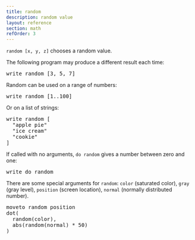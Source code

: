 ```yaml
---
title: random
description: random value
layout: reference
section: math
refOrder: 3
---
```


`random [x, y, z]` chooses a random value.

The following program may produce a different result each time:

<pre class="jumbo">
write random [3, 5, 7]
</pre>

Random can be used on a range of numbers:

<pre class="jumbo">
write random [1..100]
</pre>

Or on a list of strings:

<pre class="jumbo">
write random [
  "apple pie"
  "ice cream"
  "cookie"
]
</pre>

If called with no arguments, `do random` gives a number between
zero and one:

<pre class="jumbo">
write do random
</pre>

There are some special arguments for `random`:
`color` (saturated color), `gray` (gray level),
`position` (screen location), `normal` (normally distributed number).

<pre class="jumbo">
moveto random position
dot(
  random(color),
  abs(random(normal) * 50)
)
</pre>
